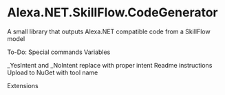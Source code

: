 # Alexa.NET.SkillFlow.CodeGenerator
A small library that outputs Alexa.NET compatible code from a SkillFlow model

To-Do:
Special commands
Variables

_YesIntent and _NoIntent replace with proper intent
Readme instructions
Upload to NuGet with tool name

Extensions